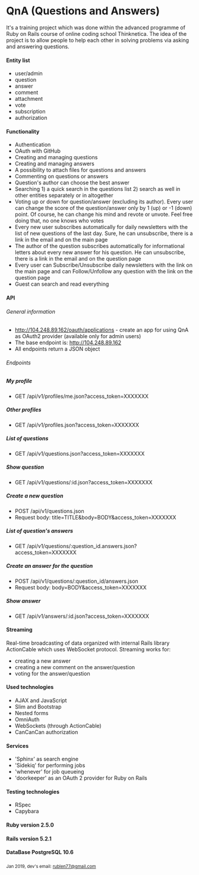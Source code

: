 # QnA (Questions and Answers)


It's a training project which was done within the advanced programme of Ruby on Rails course of online coding school Thinknetica. The idea of the project is to allow people to help each other in solving problems via asking and answering questions.

#### Entity list
- user/admin
- question
- answer
- comment
- attachment
- vote
- subscription
- authorization


#### Functionality
- Authentication
- OAuth with GitHub
- Creating and managing questions
- Creating and managing answers
- A possibility to attach files for questions and answers
- Commenting on questions or answers
- Question's author can choose the best answer
- Searching 1) a quick search in the questions list 2) search as well in other entities separately or in altogether
- Voting up or down for question/answer (excluding its author). Every user can change the score of the question/answer only by 1 (up) or -1 (down) point. Of course, he can change his mind and revote or unvote. Feel free doing that, no one knows who votes
- Every new user subscribes automatically for daily newsletters with the list of new questions of the last day. Sure, he can unsubscribe, there is a link in the email and on the main page
- The author of the question subscribes automatically for informational letters about every new answer for his question. He can unsubscribe, there is a link in the email and on the question page
- Every user can Subscribe/Unsubscribe daily newsletters with the link on the main page and can Follow/Unfollow any question with the link on the question page
- Guest can search and read everything


#### API
###### General information
- http://104.248.89.162/oauth/applications - create an app for using QnA as OAuth2 provider (available only for admin users)
- The base endpoint is: http://104.248.89.162
- All endpoints return a JSON object
###### Endpoints
##### My profile
- GET /api/v1/profiles/me.json?access_token=XXXXXXX 

##### Other profiles
- GET /api/v1/profiles.json?access_token=XXXXXXX

##### List of questions 
- GET /api/v1/questions.json?access_token=XXXXXXX 

##### Show question
- GET /api/v1/questions/:id.json?access_token=XXXXXXX

##### Create a new question
- POST /api/v1/questions.json
- Request body: title=TITLE&body=BODY&access_token=XXXXXXX

##### List of question's answers
- GET /api/v1/questions/:question_id.answers.json?access_token=XXXXXXX

##### Create an answer for the question
- POST /api/v1/questions/:question_id/answers.json
- Request body: body=BODY&access_token=XXXXXXX

##### Show answer
- GET /api/v1/answers/:id.json?access_token=XXXXXXX


#### Streaming
Real-time broadcasting of data organized with internal Rails library ActionCable which uses WebSocket protocol. Streaming works for:
- creating a new answer
- creating a new comment on the answer/question
- voting for the answer/question


#### Used technologies
- AJAX and JavaScript
- Slim and Bootstrap
- Nested forms
- OmniAuth
- WebSockets (through ActionCable)
- CanCanCan authorization


#### Services
- 'Sphinx' as search engine
- 'Sidekiq' for performing jobs
- 'whenever' for job queueing
- 'doorkeeper' as  an OAuth 2 provider for Ruby on Rails

#### Testing technologies
- RSpec
- Capybara

#### Ruby version 2.5.0
#### Rails version 5.2.1
#### DataBase PostgreSQL 10.6

#####
<sup> Jan 2019, dev's email: rublen77@gmail.com <sup>
